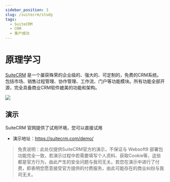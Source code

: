 ```yaml
---
sidebar_position: 3
slug: /suitecrm/study
tags:
  - SuiteCRM
  - CRM
  - 客户成功
---
```


# 原理学习

[SuiteCRM](https://suitecrm.com/) 是一个屡获殊荣的企业级的、强大的、可定制的，免费的CRM系统。包括市场、销售过程管理、协作管理、工作流、门户等功能模块。所有功能全部开源，完全具备商业CRM软件媲美的功能和架构。

![](http://libs.websoft9.com/Websoft9/DocsPicture/zh/suitecrm/suitecrm-ui.png)


## 演示

SuiteCRM 官网提供了试用环境，您可以直接试用

* 演示地址：https://suitecrm.com/demo/

> 免责说明：此处仅提供SuiteCRM官方的演示，不保证与 Websoft9 部署包功能完全一致，若演示过程中若需要填写个人资料、获取Cookie等，这些都是官方行为，由此产生的安全问题与我司无关。若您在演示中进行了付费，即表明您愿意接受官方提供的付费服务，由此可能存在的商业纠纷与我司无关。